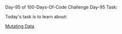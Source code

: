 Day-95 of 100-Days-Of-Code Challenge
Day-95 Task:

Today's task is to learn about:


[Mutating Data](https://nextjs.org/learn/dashboard-app/mutating-data)